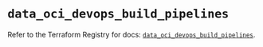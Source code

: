 # `data_oci_devops_build_pipelines`

Refer to the Terraform Registry for docs: [`data_oci_devops_build_pipelines`](https://registry.terraform.io/providers/oracle/oci/6.18.0/docs/data-sources/devops_build_pipelines).
